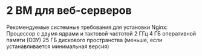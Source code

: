 # 2 ВМ для веб-серверов
Рекомендуемые системные требования для установки Nginx:
Процессор с двумя ядрами и тактовой частотой 2 ГГц
4 ГБ оперативной памяти (ОЗУ)
25 ГБ дискового пространства (меньше, если устанавливается минимальная версия)
